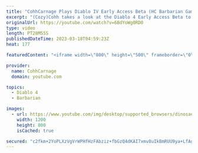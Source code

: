 ```yaml
---
title: "CohhCarnage Plays Diablo IV Early Access Beta (HC Barbarian Gameplay) - Episode 8"
excerpt: "(Cozy)Cohh takes a look at the Diablo 4 Early Access Beta to see what it has to offer. - Watch live at ..."
originalUrl: https://youtube.com/watch?v=6BdYoWg0RD0
type: video
length: PT28M55S
publishedDateTime: 2023-03-18T04:59:23Z
heat: 177

featuredContent: "<iframe width=\"800\" height=\"500\" frameborder=\"0\" src=\"https://www.youtube.com/embed/6BdYoWg0RD0\" allow=\"accelerometer; autoplay; encrypted-media; gyroscope; picture-in-picture\" allowfullscreen></iframe>"

provider:
  name: CohhCarnage
  domain: youtube.com

topics:
  - Diablo 4
  - Barbarian

images:
  - url: https://www.youtube.com/img/desktop/supported_browsers/dinosaur.png
    width: 1200
    height: 800
    isCached: true

secured: "c2fkm+2YoPLXzVgVrWPHfHzFAbziz+fbGzQ4dKAI7xmv8uIkBmRUU9ya+LfAgBvDMhbC34bv10adpL9tJyZg8cAQlEpxlUdbOy89id4vM4BKDJWqArpyN23voMvVNqa6q8QGf3trFWf/NKIAtsDkzJnV//6QiWfeIApLupC1nlK6AGr0fqsc5ev8H9Mh+p5IFaJDsRRfZSCSIcCM+1ACy+WWjSvlp3BWd4cmVahm9GTCFqhc/VEEnvE91cdaVYJkRHyH23GIfoSt9lWhkr2QFIaY/dN7jYRmb5SQuFlULZhX+6WC+/ydY4ULkIxRg87WF8x/W+oaXFkylGvzPFmR+FFAXwN49i2H98qEcK6WNEcn7sVV43fl3MB9GhFhgfXMngEzQzRTyoir1n+raqqwQA==;b3euFQu1vR+7kxgPaSNdqA=="
---
```


